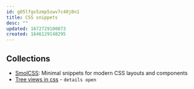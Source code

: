 ```yaml
---
id: g05lfgv5zmp5zwv7c40j8n1
title: CSS snippets
desc: ""
updated: 1672729100873
created: 1646129148295
---
```


## Collections

- [SmolCSS](https://smolcss.dev): Minimal snippets for modern CSS layouts and components
- [Tree views in css](https://iamkate.com/code/tree-views/) - `details open`
